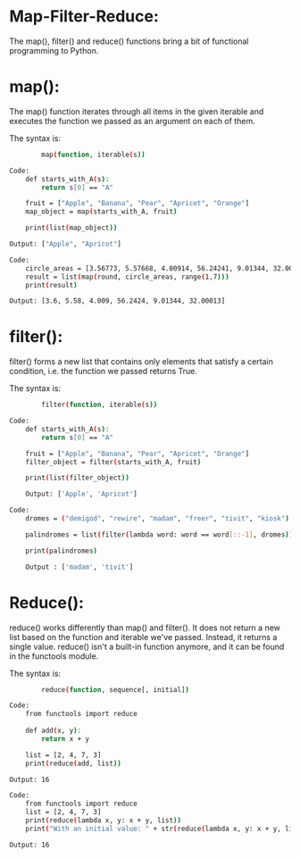 # Map-Filter-Reduce: 
The map(), filter() and reduce() functions bring a bit of functional programming to Python. 

# map(): 
The map() function iterates through all items in the given iterable and executes the function we passed as an argument on each of them.

The syntax is:
```sh 
        map(function, iterable(s))
```
```sh 
Code: 
	def starts_with_A(s):
		return s[0] == "A"

	fruit = ["Apple", "Banana", "Pear", "Apricot", "Orange"]
	map_object = map(starts_with_A, fruit)

	print(list(map_object))
```
```sh 
Output: ["Apple", "Apricot"]
```
```sh 
Code:
	circle_areas = [3.56773, 5.57668, 4.00914, 56.24241, 9.01344, 32.00013]
	result = list(map(round, circle_areas, range(1,7)))
	print(result)
```		
```sh 
Output: [3.6, 5.58, 4.009, 56.2424, 9.01344, 32.00013]
```
# filter():  
filter() forms a new list that contains only elements that satisfy a certain condition, i.e. the function we passed returns True.
			
The syntax is:
```sh 
		filter(function, iterable(s))
```
```sh 
Code:
	def starts_with_A(s):
    	return s[0] == "A"

	fruit = ["Apple", "Banana", "Pear", "Apricot", "Orange"]
	filter_object = filter(starts_with_A, fruit)

	print(list(filter_object))
```
```sh 
	Output: ['Apple', 'Apricot']
```			
```sh 	
Code: 
	dromes = ("demigod", "rewire", "madam", "freer", "tivit", "kiosk")

	palindromes = list(filter(lambda word: word == word[::-1], dromes))

	print(palindromes)
```
```sh 
    Output : ['madam', 'tivit']
```
# Reduce(): 
reduce() works differently than map() and filter(). It does not return a new list based on the function and iterable we've passed. Instead, it returns a single value. reduce() isn't a built-in function anymore, and it can be found in the functools module.

The syntax is:
```sh     
    	reduce(function, sequence[, initial])
```
```sh 
Code:
	from functools import reduce
    
    def add(x, y):
		return x + y

	list = [2, 4, 7, 3]
	print(reduce(add, list))
```			
```sh 
Output: 16
```			
```sh 
Code: 
    from functools import reduce
	list = [2, 4, 7, 3]
	print(reduce(lambda x, y: x + y, list))
	print("With an initial value: " + str(reduce(lambda x, y: x + y, list, 10)))
```			
```sh 
Output: 16
```
